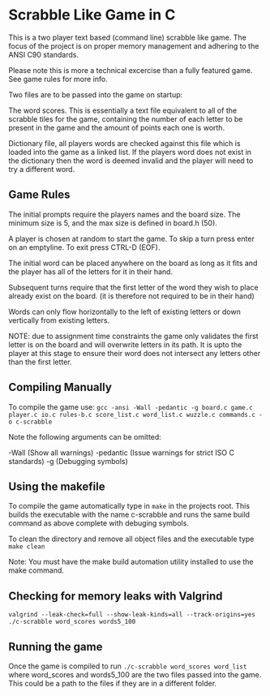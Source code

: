 # Scrabble Like Game in C

This is a two player text based (command line) scrabble like game. The focus of the project is on proper memory management and adhering to the ANSI C90 standards.

Please note this is more a technical excercise than a fully featured game. See game rules for more info.

Two files are to be passed into the game on startup:
    
The word scores. This is essentially a text file equivalent to all of the scrabble tiles for the game, containing the number of each letter to be present in the game and the amount of points each one is worth.

Dictionary file, all players words are checked against this file which is loaded into the game as a linked list. If the players word does not exist in the dictionary then the word is deemed invalid and the player will need to try a different word.

## Game Rules

The initial prompts require the players names and the board size. The minimum 
size is 5, and the max size is defined in board.h (50).

A player is chosen at random to start the game. To skip a turn press enter on
an emptyline. To exit press CTRL-D (EOF).

The initial word can be placed anywhere on the board as long as it fits and the
player has all of the letters for it in their hand.

Subsequent turns require that the first letter of the word they wish to place 
already exist on the board. (it is therefore not required to be in their hand)

Words can only flow horizontally to the left of existing letters or down
vertically from existing letters. 

NOTE: due to assignment time constraints the game only validates the first
letter is on the board and will overwrite letters in its path. It is upto the 
player at this stage to ensure their word does not intersect any letters other
than the first letter.

## Compiling Manually

To compile the game use: `gcc -ansi -Wall -pedantic -g board.c game.c player.c io.c rules-b.c score_list.c word_list.c wuzzle.c commands.c -o c-scrabble`

Note the following arguments can be omitted:

-Wall  (Show all warnings)
-pedantic (Issue warnings for strict ISO C standards)
-g (Debugging symbols)

## Using the makefile

To compile the game automatically type in `make` in the projects root. This builds the executable with the name c-scrabble and runs the same build command as above complete with debuging symbols.

To clean the directory and remove all object files and the executable type `make clean`

Note: You must have the make build automation utility installed to use the make command.

## Checking for memory leaks with Valgrind

`valgrind --leak-check=full --show-leak-kinds=all --track-origins=yes ./c-scrabble word_scores words5_100`

## Running the game

Once the game is compiled to run `./c-scrabble word_scores word_list` where word_scores and words5_100 are the two files passed into the game. This could be a path to the files if they are in a different folder.
